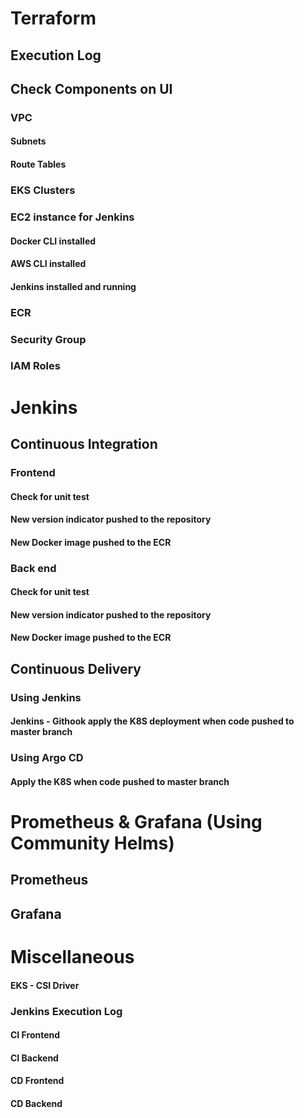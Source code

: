 # Terraform

## Execution Log

## Check Components on UI

### VPC

#### Subnets

#### Route Tables

### EKS Clusters

### EC2 instance for Jenkins

#### Docker CLI installed

#### AWS CLI installed

#### Jenkins installed and running

### ECR

### Security Group

### IAM Roles

# Jenkins

## Continuous Integration

### Frontend

#### Check for unit test

#### New version indicator pushed to the repository

#### New Docker image pushed to the ECR

### Back end

#### Check for unit test

#### New version indicator pushed to the repository

#### New Docker image pushed to the ECR

## Continuous Delivery

### Using Jenkins

#### Jenkins - Githook apply the K8S deployment when code pushed to master branch

### Using Argo CD

#### Apply the K8S when code pushed to master branch

# Prometheus & Grafana (Using Community Helms)

## Prometheus

## Grafana

# Miscellaneous

#### EKS - CSI Driver

### Jenkins Execution Log

#### CI Frontend

#### CI Backend

#### CD Frontend

#### CD Backend
